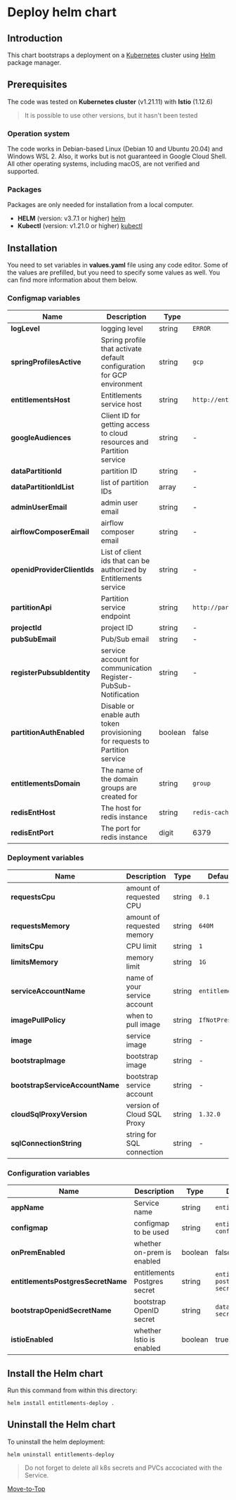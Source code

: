 <!--- Deploy -->

# Deploy helm chart

## Introduction

This chart bootstraps a deployment on a [Kubernetes](https://kubernetes.io) cluster using [Helm](https://helm.sh) package manager.

## Prerequisites

The code was tested on **Kubernetes cluster** (v1.21.11) with **Istio** (1.12.6)
> It is possible to use other versions, but it hasn't been tested

### Operation system

The code works in Debian-based Linux (Debian 10 and Ubuntu 20.04) and Windows WSL 2. Also, it works but is not guaranteed in Google Cloud Shell. All other operating systems, including macOS, are not verified and supported.

### Packages

Packages are only needed for installation from a local computer.

- **HELM** (version: v3.7.1 or higher) [helm](https://helm.sh/docs/intro/install/)
- **Kubectl** (version: v1.21.0 or higher) [kubectl](https://kubernetes.io/docs/tasks/tools/#kubectl)

## Installation

You need to set variables in **values.yaml** file using any code editor. Some of the values are prefilled, but you need to specify some values as well. You can find more information about them below.

### Configmap variables

| Name | Description | Type | Default | Required |
|------|-------------|------|---------|----------|
**logLevel** | logging level | string | `ERROR` | yes
**springProfilesActive** | Spring profile that activate default configuration for GCP environment | string | `gcp` | yes
**entitlementsHost** | Entitlements service host | string | `http://entitlements` | yes
**googleAudiences** | Client ID for getting access to cloud resources and Partition service | string | - | yes
**dataPartitionId** | partition ID | string | - | yes
**dataPartitionIdList** | list of partition IDs | array | - | yes
**adminUserEmail** | admin user email | string | - | yes
**airflowComposerEmail** | airflow composer email  | string | - | yes
**openidProviderClientIds** | List of client ids that can be authorized by Entitlements service | string | - | yes
**partitionApi** | Partition service endpoint | string | `http://partition/api/partition/v1/` | yes
**projectId** | project ID | string | - | yes
**pubSubEmail** | Pub/Sub email | string | - | yes
**registerPubsubIdentity** | service account for communication Register-PubSub-Notification | string | - | yes
**partitionAuthEnabled** | Disable or enable auth token provisioning for requests to Partition service | boolean | false | yes
**entitlementsDomain** | The name of the domain groups are created for | string | `group` | yes
**redisEntHost** | The host for redis instance | string | `redis-cache-ent-master` | yes
**redisEntPort** | The port for redis instance | digit | 6379 | yes

### Deployment variables

| Name | Description | Type | Default | Required |
|------|-------------|------|---------|----------|
**requestsCpu** | amount of requested CPU | string | `0.1` | yes
**requestsMemory** | amount of requested memory| string | `640M` | yes
**limitsCpu** | CPU limit | string | `1` | yes
**limitsMemory** | memory limit | string | `1G` | yes
**serviceAccountName** | name of your service account | string | `entitlements` | yes
**imagePullPolicy** | when to pull image | string | `IfNotPresent` | yes
**image** | service image | string | - | yes
**bootstrapImage** | bootstrap image | string | - | yes
**bootstrapServiceAccountName** | bootstrap service account | string | - | yes
**cloudSqlProxyVersion** | version of Cloud SQL Proxy | string | `1.32.0` | yes
**sqlConnectionString** | string for SQL connection | string | - | yes

### Configuration variables

| Name | Description | Type | Default | Required |
|------|-------------|------|---------|----------|
**appName** | Service name | string | `entitlements` | yes
**configmap** | configmap to be used | string | `entitlements-config` | yes
**onPremEnabled** | whether on-prem is enabled | boolean | false | yes
**entitlementsPostgresSecretName** | entitlements Postgres secret | string | `entitlements-postgres-secret` | yes
**bootstrapOpenidSecretName** | bootstrap OpenID secret | string | `datafier-secret` | yes
**istioEnabled** | whether Istio is enabled | boolean | true | yes

## Install the Helm chart

Run this command from within this directory:

```console
helm install entitlements-deploy .
```

## Uninstall the Helm chart

To uninstall the helm deployment:

```console
helm uninstall entitlements-deploy
```

> Do not forget to delete all k8s secrets and PVCs accociated with the Service.

[Move-to-Top](#deploy-helm-chart)
